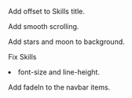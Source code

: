 Add offset to Skills title.

Add smooth scrolling.

Add stars and moon to background.

Fix Skills <li> font-size and line-height.

Add fadeIn to the navbar items.
